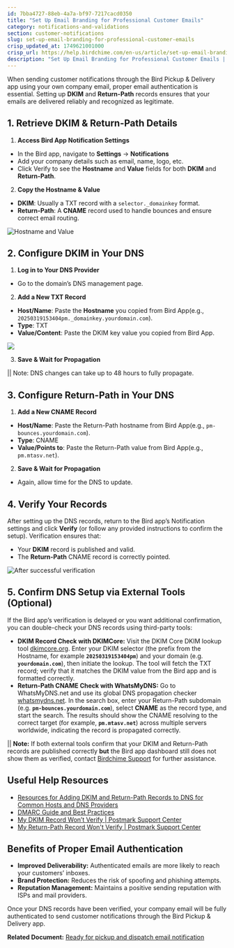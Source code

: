 ```yaml
---
id: 7bba4727-88eb-4a7a-bf97-7217cacd0350
title: "Set Up Email Branding for Professional Customer Emails"
category: notifications-and-validations
section: customer-notifications
slug: set-up-email-branding-for-professional-customer-emails
crisp_updated_at: 1749621001000
crisp_url: https://help.birdchime.com/en-us/article/set-up-email-branding-for-professional-customer-emails-10v7eid/
description: "Set Up Email Branding for Professional Customer Emails | Bird Pickup and Delivery App for Shopify"
---
```


When sending customer notifications through the Bird Pickup & Delivery app using your own company email, proper email authentication is essential. Setting up **DKIM** and **Return-Path** records ensures that your emails are delivered reliably and recognized as legitimate.

## 1. Retrieve DKIM & Return-Path Details

1. **Access Bird App Notification Settings**

* In the Bird app, navigate to **Settings** → **Notifications**
* Add your company details such as email, name, logo, etc.
* Click Verify to see the **Hostname** and **Value** fields for both **DKIM** and **Return-Path**.

2. **Copy the Hostname & Value**
    
* **DKIM**: Usually a TXT record with a `selector._domainkey` format.
* **Return-Path**: A **CNAME** record used to handle bounces and ensure correct email routing.

![Hostname and Value](https://storage.crisp.chat/users/helpdesk/website/-/c/a/8/2/ca826b447482b000/image-58_13y4uje.png)

## 2. Configure DKIM in Your DNS

1. **Log in to Your DNS Provider**
    
* Go to the domain’s DNS management page.

2. **Add a New TXT Record**
    
* **Host/Name**: Paste the **Hostname** you copied from Bird App(e.g., `20250319153404pm._domainkey.yourdomain.com`).
* **Type**: TXT
* **Value/Content**: Paste the DKIM key value you copied from Bird App.

![](https://storage.crisp.chat/users/helpdesk/website/-/c/a/8/2/ca826b447482b000/image_pbp8x7.png)

3. **Save & Wait for Propagation**

|| Note: DNS changes can take up to 48 hours to fully propagate.

## 3. Configure Return-Path in Your DNS

1. **Add a New CNAME Record**
    
* **Host/Name**: Paste the Return-Path hostname from Bird App(e.g., `pm-bounces.yourdomain.com`).
* **Type**: CNAME
* **Value/Points to**: Paste the Return-Path value from Bird App(e.g., `pm.mtasv.net`).

2. **Save & Wait for Propagation**
    
* Again, allow time for the DNS to update.

## 4. Verify Your Records

After setting up the DNS records, return to the Bird app’s Notification settings and click **Verify** (or follow any provided instructions to confirm the setup). Verification ensures that:

* Your **DKIM** record is published and valid.
* The **Return-Path** CNAME record is correctly pointed.

![After successful verification](https://storage.crisp.chat/users/helpdesk/website/-/c/a/8/2/ca826b447482b000/image-20_1pru7ty.png)
## 5. Confirm DNS Setup via External Tools (Optional)

If the Bird app’s verification is delayed or you want additional confirmation, you can double-check your DNS records using third-party tools:

* **DKIM Record Check with DKIMCore:** Visit the DKIM Core DKIM lookup tool [dkimcore.org](https://dkimcore.org/tools/keycheck.html#:~:text=Selector%3A%20Domain%20name%3A). Enter your DKIM selector (the prefix from the Hostname, for example **`20250319153404pm`**) and your domain (e.g. **`yourdomain.com`**), then initiate the lookup. The tool will fetch the TXT record; verify that it matches the DKIM value from the Bird app and is formatted correctly.
* **Return-Path CNAME Check with WhatsMyDNS:** Go to WhatsMyDNS.net and use its global DNS propagation checker [whatsmydns.net](https://www.whatsmydns.net/#CNAME/). In the search box, enter your Return-Path subdomain (e.g. **`pm-bounces.yourdomain.com`**), select **CNAME** as the record type, and start the search. The results should show the CNAME resolving to the correct target (for example, **`pm.mtasv.net`**) across multiple servers worldwide, indicating the record is propagated correctly.

|| **Note:** If both external tools confirm that your DKIM and Return-Path records are published correctly **but** the Bird app dashboard still does not show them as verified, contact [Birdchime Support](https://go.crisp.chat/chat/embed/?website_id=9a669714-af96-4a70-bf92-ea0b2ade5ab0) for further assistance.

## Useful Help Resources

* [Resources for Adding DKIM and Return-Path Records to DNS for Common Hosts and DNS Providers](https://postmarkapp.com/support/article/1090-resources-for-adding-dkim-and-return-path-records-to-dns-for-common-hosts-and-dns-providers)
* [DMARC Guide and Best Practices](https://postmarkapp.com/guides/dmarc)
* [My DKIM Record Won’t Verify | Postmark Support Center](https://postmarkapp.com/support/article/1095-my-dkim-record-wont-verify)
* [My Return-Path Record Won't Verify | Postmark Support Center](https://postmarkapp.com/support/article/1197-my-return-path-record-wont-verify)

## Benefits of Proper Email Authentication

* **Improved Deliverability:** Authenticated emails are more likely to reach your customers’ inboxes.
* **Brand Protection:** Reduces the risk of spoofing and phishing attempts.
* **Reputation Management:** Maintains a positive sending reputation with ISPs and mail providers.

Once your DNS records have been verified, your company email will be fully authenticated to send customer notifications through the Bird Pickup & Delivery app.

**Related Document:** [Ready for pickup and dispatch email notification](https://help.birdchime.com/en-us/article/ready-for-pickup-and-dispatch-email-notification-8o1c1h/)
